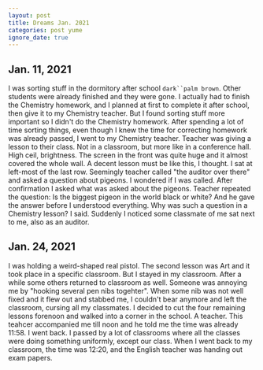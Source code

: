 ```yaml
---
layout: post
title: Dreams Jan. 2021
categories: post yume
ignore_date: true
---
```

## Jan. 11, 2021

I was sorting stuff in the dormitory after school `dark``palm brown`. Other students were already finished and they were gone. I actually had to finish the Chemistry homework, and I planned at first to complete it after school, then give it to my Chemistry teacher. But I found sorting stuff more important so I didn't do the Chemistry homework. After spending a lot of time sorting things, even though I knew the time for correcting homework was already passed, I went to my Chemistry teacher. Teacher was giving a lesson to their class. Not in a classroom, but more like in a conference hall. High ceil, brightness. The screen in the front was quite huge and it almost covered the whole wall. A decent lesson must be like this, I thought. I sat at left-most of the last row. Seemingly teacher called "the auditor over there" and asked a question about pigeons. I wondered if I was called. After confirmation I asked what was asked about the pigeons. Teacher repeated the question: Is the biggest pigeon in the world black or white? And he gave the answer before I understood everything. Why was such a question in a Chemistry lesson? I said. Suddenly I noticed some classmate of me sat next to me, also as an auditor.

## Jan. 24, 2021

I was holding a weird-shaped real pistol. The second lesson was Art and it took place in a specific classroom. But I stayed in my classroom. After a while some others returned to classroom as well. Someone was annoying me by "hooking several pen nibs togehter". When some nib was not well fixed and it flew out and stabbed me, I couldn't bear anymore and left the classroom, cursing all my classmates. I decided to cut the four remaining lessons forenoon and walked into a corner in the school. A teacher. This teahcer accompanied me till noon and he told me the time was already 11:58. I went back. I passed by a lot of classrooms where all the classes were doing something uniformly, except our class. When I went back to my classroom, the time was 12:20, and the English teacher was handing out exam papers.
